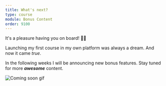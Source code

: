 ```yaml
---
title: What's next?
type: course
module: Bonus Content
order: 9100
---
```


It's a pleasure having you on board! 🙏🤗

Launching my first course in my own platform was always a dream. And now it came *true*.

In the following weeks I will be announcing new bonus features. Stay tuned for more ***awesome*** content.

![Coming soon gif](/images/coming-soon.gif)